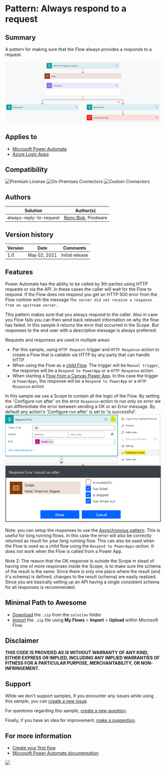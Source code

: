 # Pattern: Always respond to a request

## Summary

A pattern for making sure that the Flow always provides a responds to a request.

![picture of the flow](assets/flow.png)

## Applies to

* [Microsoft Power Automate](https://docs.microsoft.com/en-us/power-automate/getting-started)
* [Azure Logic Apps](https://docs.microsoft.com/en-us/azure/logic-apps/logic-apps-overview)

## Compatibility

![Premium License](https://img.shields.io/badge/Premium%20License-Required-yellow.svg "Premium license required")
![On-Premises Connectors](https://img.shields.io/badge/On--Premises%20Connectors-No-green.svg "Does not use on-premise connectors")
![Custom Connectors](https://img.shields.io/badge/Custom%20Connectors-Not%20Required-green.svg "Does not use custom connectors")

## Authors

Solution|Author(s)
--------|---------
always-reply-to-request | [Remy Blok](https://github.com/remyblok), Prodware

## Version history

Version|Date|Comments
-------|----|--------
1.0|May 02, 2021|Initial release

## Features

Power Automate has the ability to be called by 3th parties using HTTP requests or via the API. In these cases the caller will wait for the Flow to respond. If the Flow does not respond you get an HTTP 500 error from the Flow runtime with the message `The server did not receive a response from an upstream server.`

This pattern makes sure that you always respond to the caller. Also in case you Flow fails you can then send back relevant information on why the flow has failed. In this sample it returns the error that occurred in the Scope. But responses to the end user with a descriptive message is always preferred. 

Requests and responses are used in multiple areas:
* Per this sample, using `HTTP Request`-trigger and `HTTP Response`-action to create a Flow that is callable via HTTP by any party that can handle HTTP
* When using the Flow as a [child Flow](https://docs.microsoft.com/en-us/power-automate/create-child-flows). The trigger will be `Manual trigger`, the response will be a `Respond to PowerApp` or a `HTTP Response` action
* When starting a [Flow from a Canvas Power App](https://docs.microsoft.com/en-us/powerapps/maker/canvas-apps/using-logic-flows). In this case the trigger is `PowerApps`, the response will be a `Respond to PowerApp` or a `HTTP Response` action

In this sample we use a Scope to contain all the logic of the Flow. By setting the 'Configure run after' on the error `Response`-action to run only on error we can differentiate the error between sending a OK or an Error message. By default any action's 'Configure run after' is set to 'is successful'.
![Go to Run After](assets/RunAfter.png)
![Go to Run After](assets/RunAfterSettings.png)

Note: you can setup the responses to use the [Asynchronous pattern](https://docs.microsoft.com/en-us/azure/connectors/connectors-native-http#asynchronous-request-response-behavior). This is useful for long running flows. In this case the error will also be correctly returned as result for your long running flow. This can also be used when the Flow is used as a child flow using the `Respond to PowerApps`-action. It does *not* work when the Flow is called from a Power App.

Note 2: The reason that the OK response is outside the Scope in stead of having one of more responses inside the Scope, is to make sure the schema of the result is the same. Since there is only one place where the result (and it's schema) is defined, changes to the result (schema) are easily realized. Since you are basically setting up an API having a single consistent schema for all responses is recommended.

## Minimal Path to Awesome

* [Download](solution/always-reply-to-request.zip) the `.zip` from the `solution` folder
* [Import](https://flow.microsoft.com/en-us/blog/import-export-bap-packages/) the `.zip` file using **My Flows** > **Import** > **Upload** within Microsoft Flow.

## Disclaimer

**THIS CODE IS PROVIDED *AS IS* WITHOUT WARRANTY OF ANY KIND, EITHER EXPRESS OR IMPLIED, INCLUDING ANY IMPLIED WARRANTIES OF FITNESS FOR A PARTICULAR PURPOSE, MERCHANTABILITY, OR NON-INFRINGEMENT.**

## Support


While we don't support samples, if you encounter any issues while using this sample, you can [create a new issue](https://github.com/pnp/powerautomate-samples/issues/new?assignees=&labels=Needs%3A+Triage+%3Amag%3A%2Ctype%3Abug-suspected&template=bug-report.yml&sample=always-reply-to-request&authors=@remyblok&title=always-reply-to-request%20-%20).

For questions regarding this sample, [create a new question](https://github.com/pnp/powerautomate-samples/issues/new?assignees=&labels=Needs%3A+Triage+%3Amag%3A%2Ctype%3Abug-suspected&template=question.yml&sample=always-reply-to-request&authors=@remyblok&title=always-reply-to-request%20-%20).

Finally, if you have an idea for improvement, [make a suggestion](https://github.com/pnp/powerautomate-samples/issues/new?assignees=&labels=Needs%3A+Triage+%3Amag%3A%2Ctype%3Abug-suspected&template=suggestion.yml&sample=always-reply-to-request&authors=@remyblok&title=always-reply-to-request%20-%20).

## For more information

- [Create your first flow](https://docs.microsoft.com/en-us/power-automate/getting-started#create-your-first-flow)
- [Microsoft Power Automate documentation](https://docs.microsoft.com/en-us/power-automate/)


<img src="https://telemetry.sharepointpnp.com/powerautomate-samples/samples/exception-handing-in-do-until-loop" />
